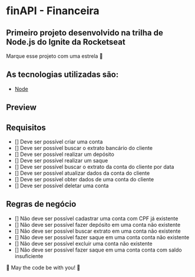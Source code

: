 # finAPI - Financeira

## Primeiro projeto desenvolvido na trilha de Node.js do Ignite da Rocketseat

Marque esse projeto com uma estrela 🌟

## As tecnologias utilizadas são:
* [Node](https://nodejs.org/en/)

## Preview

## Requisitos

- [] Deve ser possível criar uma conta
- [] Deve ser possível buscar o extrato bancário do cliente
- [] Deve ser possível realizar um depósito
- [] Deve ser possível realizar um saque
- [] Deve ser possível buscar o extrato da conta do cliente por data
- [] Deve ser possível atualizar dados da conta do cliente
- [] Deve ser possível obter dados de uma conta do cliente
- [] Deve ser possível deletar uma conta

## Regras de negócio

- [] Não deve ser possível cadastrar uma conta com CPF já existente
- [] Não deve ser possível fazer depósito em uma conta não existente
- [] Não deve ser possível buscar extrato em uma conta não existente
- [] Não deve ser possível fazer saque em uma conta conta não existente
- [] Não deve ser possível excluir uma conta não existente
- [] Não deve ser possível fazer saque em uma conta conta com saldo insuficiente



🚀 May the code be with you! 🚀